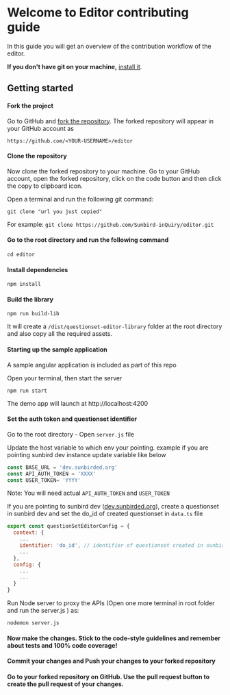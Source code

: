 # Welcome to Editor contributing guide <!-- omit in toc -->

In this guide you will get an overview of the contribution workflow of the editor.

**If you don't have git on your machine,** [install it](https://help.github.com/articles/set-up-git/).

## Getting started

#### Fork the project
Go to GitHub and [fork the repository](https://github.com/Sunbird-inQuiry/editor.git).
The forked repository will appear in your GitHub account as 

`https://github.com/<YOUR-USERNAME>/editor`
#### Clone the repository

Now clone the forked repository to your machine. Go to your GitHub account, open the forked repository, click on the code button and then click the copy to clipboard icon.

Open a terminal and run the following git command:

```
git clone "url you just copied"
```
For example: `git clone https://github.com/Sunbird-inQuiry/editor.git`

#### Go to the root directory and run the following command

```
cd editor
```

#### Install dependencies

```
npm install
```

#### Build the library

```
npm run build-lib
```

It will create a `/dist/questionset-editor-library` folder at the root directory and also copy all the required assets.

#### Starting up the sample application

A sample angular application is included as part of this repo

Open your terminal, then start the server


```
npm run start
```

The demo app will launch at http://localhost:4200


#### Set the auth token and questionset identifier

Go to the root directory - Open `server.js` file


Update the host variable to which env your pointing. example if you are pointing sunbird dev instance update variable like below
```javascript
const BASE_URL = 'dev.sunbirded.org'
const API_AUTH_TOKEN = 'XXXX'
const USER_TOKEN= 'YYYY'
```
Note: You will need actual `API_AUTH_TOKEN` and `USER_TOKEN`

If you are pointing to sunbird dev ([dev.sunbirded.org](https://dev.sunbirded.org/)), create a questionset in sunbird dev and set the do_id of created questionset in `data.ts` file

```javascript
export const questionSetEditorConfig = {
  context: {
    ...
    identifier: 'do_id', // identifier of questionset created in sunbird dev
    ...
  },
  config: {
    ...
    ...
  }
}
```
Run Node server to proxy the APIs (Open one more terminal in root folder and run the server.js ) as:


  ```
nodemon server.js
```

#### Now make the changes. Stick to the code-style guidelines and remember about tests and 100% code coverage!
#### Commit your changes and Push your changes to your forked repository
#### Go to your forked repository on GitHub. Use the pull request button to create the pull request of your changes.